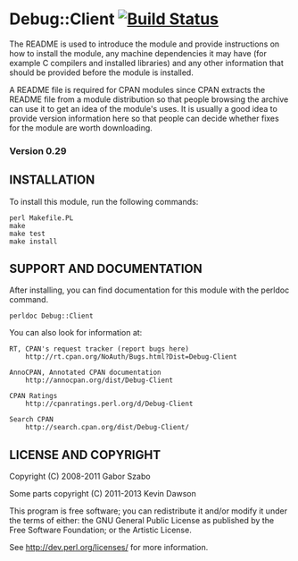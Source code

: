 Debug::Client   [![Build Status](https://travis-ci.org/PadreIDE/Debug-Client.png?branch=master)](https://travis-ci.org/PadreIDE/Debug-Client)
==========

The README is used to introduce the module and provide instructions on
how to install the module, any machine dependencies it may have (for
example C compilers and installed libraries) and any other information
that should be provided before the module is installed.
 
A README file is required for CPAN modules since CPAN extracts the README
file from a module distribution so that people browsing the archive
can use it to get an idea of the module's uses. It is usually a good idea
to provide version information here so that people can decide whether
fixes for the module are worth downloading.

### Version 0.29

## INSTALLATION
 
To install this module, run the following commands:
 
    perl Makefile.PL
    make
    make test
    make install
 
## SUPPORT AND DOCUMENTATION
 
After installing, you can find documentation for this module with the
perldoc command.
 
    perldoc Debug::Client
 
You can also look for information at:
 
    RT, CPAN's request tracker (report bugs here)
        http://rt.cpan.org/NoAuth/Bugs.html?Dist=Debug-Client
 
    AnnoCPAN, Annotated CPAN documentation
        http://annocpan.org/dist/Debug-Client
 
    CPAN Ratings
        http://cpanratings.perl.org/d/Debug-Client
 
    Search CPAN
        http://search.cpan.org/dist/Debug-Client/
 
 
## LICENSE AND COPYRIGHT
 
Copyright (C) 2008-2011 Gabor Szabo
 
Some parts copyright (C) 2011-2013 Kevin Dawson
 
 
This program is free software; you can redistribute it and/or modify it
under the terms of either: the GNU General Public License as published
by the Free Software Foundation; or the Artistic License.
 
See http://dev.perl.org/licenses/ for more information.
